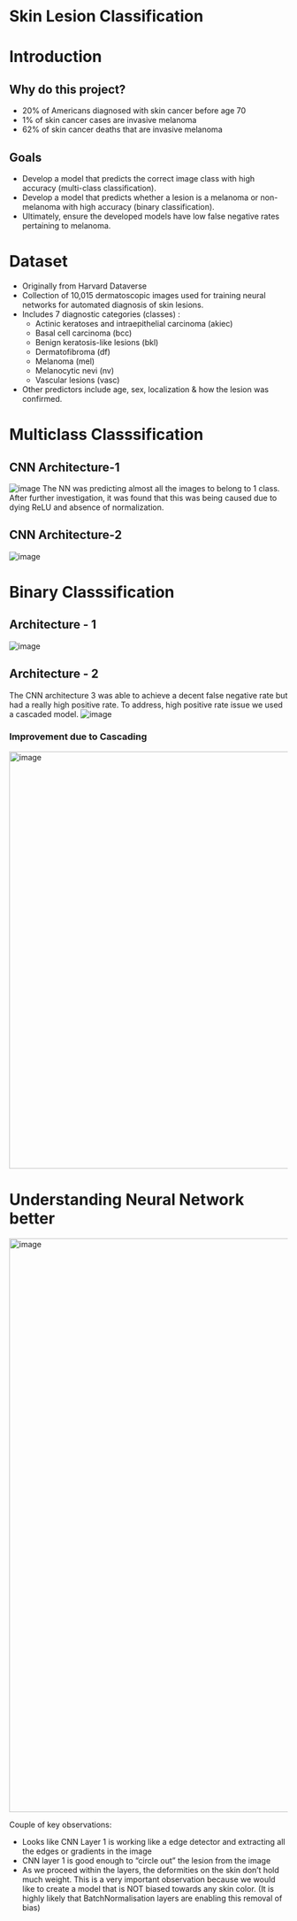 # Skin Lesion Classification

# Introduction
## Why do this project?
* 20% of Americans diagnosed with skin cancer before age 70
* 1% of skin cancer cases are invasive melanoma
* 62% of skin cancer deaths that are invasive melanoma

## Goals
* Develop a model that predicts the correct image class with high accuracy (multi-class classification).
* Develop a model that predicts whether a lesion is a melanoma or non-melanoma with high accuracy (binary classification).
* Ultimately, ensure the developed models have low false negative rates pertaining to melanoma.

# Dataset
* Originally from Harvard Dataverse
* Collection of 10,015 dermatoscopic images used for training neural networks for automated diagnosis of skin lesions.
* Includes 7 diagnostic categories (classes) : 
  * Actinic keratoses and intraepithelial carcinoma (akiec)
  * Basal cell carcinoma (bcc)
  * Benign keratosis-like lesions (bkl)
  * Dermatofibroma (df) 
  * Melanoma (mel)
  * Melanocytic nevi (nv) 
  * Vascular lesions (vasc)
* Other predictors include age, sex, localization & how the lesion was confirmed.

# Multiclass Classsification

## CNN Architecture-1
![image](https://user-images.githubusercontent.com/12545194/148628883-52a1747b-ee4d-4810-a08f-b44fbd0a9808.png)
The NN was predicting almost all the images to belong to 1 class. After further investigation, it was found that this was being caused due to dying ReLU and absence of normalization.

## CNN Architecture-2
![image](https://user-images.githubusercontent.com/12545194/148628980-c9d2d845-17f2-421a-aab5-ff72d98e1809.png)


# Binary Classsification

## Architecture - 1
![image](https://user-images.githubusercontent.com/12545194/148629026-f02ddafd-7dd9-4fc9-a7d1-dcc9ae1543c8.png)

## Architecture - 2
The CNN architecture 3 was able to achieve a decent false negative rate but had a really high positive rate. To address, high positive rate issue we used a cascaded model.
![image](https://user-images.githubusercontent.com/12545194/148629043-af120ee9-f7bf-4021-8906-e1a8f3c67474.png)

### Improvement due to Cascading
<img width="754" alt="image" src="https://user-images.githubusercontent.com/12545194/148629122-802af12c-9b2a-4c2c-a1c6-937bf36f3afe.png">



# Understanding Neural Network better
<img width="1037" alt="image" src="https://user-images.githubusercontent.com/12545194/148629094-f828cd8f-15d6-47ab-84d9-17421c1685ac.png">

Couple of key observations:
* Looks like CNN Layer 1 is working like a edge detector and extracting all the edges or gradients in the image
* CNN layer 1 is good enough to “circle out” the lesion from the image
* As we proceed within the layers, the deformities on the skin don’t hold much weight. This is a very important observation because we would like to create a model that is NOT biased towards any skin color. (It is highly likely that BatchNormalisation layers are enabling this removal of bias)
